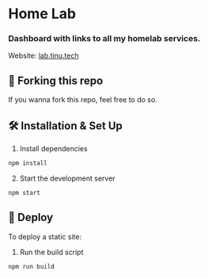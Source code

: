 # Home Lab
### Dashboard with links to all my homelab services.

Website: [lab.tinu.tech](https://lab.tinu.tech)

## 🚨 Forking this repo
If you wanna fork this repo, feel free to do so.

## 🛠️ Installation & Set Up
1. Install dependencies
```bash
npm install
```
2. Start the development server
```bash
npm start
```

## 🚀 Deploy
To deploy a static site:
1. Run the build script
```bash
npm run build
```